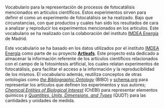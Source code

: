 Vocabulario para la representación de procesos de fotocatálisis mencionados en artículos científicos. Estos experimentos sirven para definir el como un experimento de fotocatálisis se ha realizado. Bajo que circunstancias, con que productos y cuales han sido los resultados de cara a analizar y reproducir los experimentos mencionados en los artículos. Este vocabulario se ha realizado con la colaboración del instituto [IMDEA Energía](https://www.energia.imdea.org/) de Madrid.

Este vocabulario se ha basado en los datos utilizados por el instituto [IMDEA Energía](https://www.energia.imdea.org/) como parte de su proyecto **[Artleafs](http://www.artleafs.eu/)**. Este proyecto esta dedicado a almacenar la información referente de los artículos científicos relacionados con el campo de la fotosíntesis artificial, los cuales relatan experimentos de fotocatálisis, para facilitar el acceso a la información y la reproducibilidad de los mismos. El vocabulario además, reutiliza conceptos de otras ontologías como *[the Bibliographic Ontology](https://bibliontology.com/)* (BIBO) y [schema.org](https://schema.org/) para representar los artículos que definen los experimentos y sus autores; *[Chemical Entities of Biological Interest](https://www.ebi.ac.uk/chebi/)* (ChEBI) para representar elementos químicos y *[Quantities, Units, Dimensions, and Types](https://www.qudt.org/)* (QUDT) para las cantidades y unidades de medida.